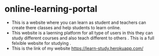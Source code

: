# online-learning-portal
* This is a website where you can learn as student and teachers can create there classes and help students to learn online. 
* This website is a laerning platform for all type of users in this they can study different courses and also teach different to others . This is a full felxible website for studying .
* This is the link of my website https://learn-study.herokuapp.com/
